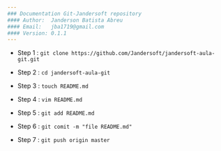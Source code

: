 ```yaml
---
### Documentation Git-Jandersoft repository
#### Author:  Janderson Batista Abreu
#### Email:   jba1719@gmail.com
#### Version: 0.1.1
---
```



* Step 1 : `git clone https://github.com/Jandersoft/jandersoft-aula-git.git`

* Step 2 : `cd jandersoft-aula-git`

* Step 3 : `touch README.md`

* Step 4 : `vim README.md`

* Step 5 : `git add README.md`

* Step 6 : `git comit -m "file README.md"`

* Step 7 : `git push origin master`
